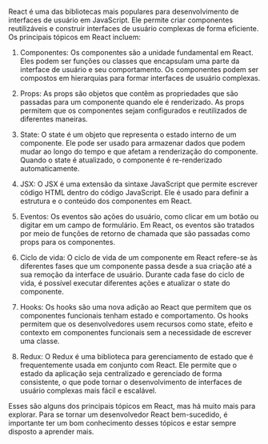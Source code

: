 React é uma das bibliotecas mais populares para desenvolvimento de interfaces de usuário em JavaScript. Ele permite criar componentes reutilizáveis e construir interfaces de usuário complexas de forma eficiente. Os principais tópicos em React incluem:

1.  Componentes: Os componentes são a unidade fundamental em React. Eles podem ser funções ou classes que encapsulam uma parte da interface de usuário e seu comportamento. Os componentes podem ser compostos em hierarquias para formar interfaces de usuário complexas.
    
2.  Props: As props são objetos que contêm as propriedades que são passadas para um componente quando ele é renderizado. As props permitem que os componentes sejam configurados e reutilizados de diferentes maneiras.
    
3.  State: O state é um objeto que representa o estado interno de um componente. Ele pode ser usado para armazenar dados que podem mudar ao longo do tempo e que afetam a renderização do componente. Quando o state é atualizado, o componente é re-renderizado automaticamente.
    
4.  JSX: O JSX é uma extensão da sintaxe JavaScript que permite escrever código HTML dentro do código JavaScript. Ele é usado para definir a estrutura e o conteúdo dos componentes em React.
    
5.  Eventos: Os eventos são ações do usuário, como clicar em um botão ou digitar em um campo de formulário. Em React, os eventos são tratados por meio de funções de retorno de chamada que são passadas como props para os componentes.
    
6.  Ciclo de vida: O ciclo de vida de um componente em React refere-se às diferentes fases que um componente passa desde a sua criação até a sua remoção da interface de usuário. Durante cada fase do ciclo de vida, é possível executar diferentes ações e atualizar o state do componente.
    
7.  Hooks: Os hooks são uma nova adição ao React que permitem que os componentes funcionais tenham estado e comportamento. Os hooks permitem que os desenvolvedores usem recursos como state, efeito e contexto em componentes funcionais sem a necessidade de escrever uma classe.
    
8.  Redux: O Redux é uma biblioteca para gerenciamento de estado que é frequentemente usada em conjunto com React. Ele permite que o estado da aplicação seja centralizado e gerenciado de forma consistente, o que pode tornar o desenvolvimento de interfaces de usuário complexas mais fácil e escalável.
    

Esses são alguns dos principais tópicos em React, mas há muito mais para explorar. Para se tornar um desenvolvedor React bem-sucedido, é importante ter um bom conhecimento desses tópicos e estar sempre disposto a aprender mais.